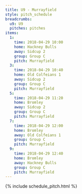 ```yaml
---
title: U9 - Murrayfield
style: pitch_schedule
breadcrumbs:
  u9: U9
  pitches: pitches
items:
  1:
    time: 2018-04-29 10:00
    home: Hackney Bulls
    away: Sidcup 2
    group: Group C
    pitch: Murrayfield
  3:
    time: 2018-04-29 10:40
    home: Old Colfeians 1
    away: Sidcup 2
    group: Group C
    pitch: Murrayfield
  5:
    time: 2018-04-29 11:20
    home: Bromley
    away: Sidcup 2
    group: Group C
    pitch: Murrayfield
  7:
    time: 2018-04-29 12:00
    home: Bromley
    away: Old Colfeians 1
    group: Group C
    pitch: Murrayfield
  9:
    time: 2018-04-29 12:40
    home: Bromley
    away: Hackney Bulls
    group: Group C
    pitch: Murrayfield
---
```


{% include schedule_pitch.html %}
